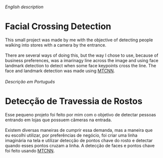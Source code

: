 ###### English description
# Facial Crossing Detection
  This small project was made by me with the objective of detecting people walking into stores with a camera by the entrance.<br><br>
  There are several ways of doing this, but the way I chose to use, because of business preferences, was a imarinagy line across the image and using face landmark detection to detect when some face keypoints cross the line.
  The face and landmark detection was made using <a href = "https://github.com/ipazc/mtcnn">MTCNN</a>.

###### Descrição em Português
# Detecção de Travessia de Rostos
  Esse pequeno projeto foi feito por mim com o objetivo de detectar pessoas entrando em lojas que possuem câmeras na entrada.<br><br>
  Existem diversas maneiras de cumprir essa demanda, mas a maneira que eu escolhi utilizar, por preferências de negócio, foi criar uma linha imaginária na tela e utilizar detecção de pontos chave do rosto e detectar quando esses pontos cruzam a linha.
  A detecção de faces e pontos chave foi feito usando <a href = "https://github.com/ipazc/mtcnn">MTCNN</a>.
